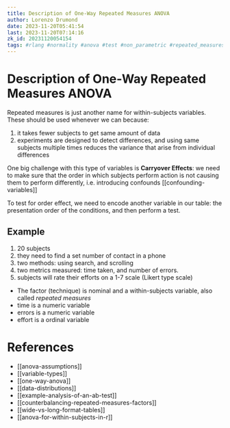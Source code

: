 ```yaml
---
title: Description of One-Way Repeated Measures ANOVA
author: Lorenzo Drumond
date: 2023-11-20T05:41:54
last: 2023-11-20T07:14:16
zk_id: 20231120054154
tags: #rlang #normality #anova #test #non_parametric #repeated_measures #kruskal_wallis #designing_running_and_analyzing_experiments #design #within_subjects #statistics #week6 #experiment #assumptions #f_test #theory #coursera #likert
---
```



# Description of One-Way Repeated Measures ANOVA
Repeated measures is just another name for within-subjects variables. These should be used whenever we can because:
1. it takes fewer subjects to get same amount of data
2. experiments are designed to detect differences, and using same subjects multiple times reduces the variance that arise from individual differences

One big challenge with this type of variables is __Carryover Effects__: we need to make sure that the order in which subjects perform action is not causing them to perform differently, i.e. introducing confounds [[confounding-variables]]

To test for order effect, we need to encode another variable in our table: the presentation order of the conditions, and then perform a test.

## Example
1. 20 subjects
1. they need to find a set number of contact in a phone
1. two methods: using search, and scrolling
1. two metrics measured: time taken, and number of errors.
1. subjects will rate their efforts on a 1-7 scale (Likert type scale)

- The factor (technique) is nominal and a within-subjects variable, also called _repeated measures_
- time is a numeric variable
- errors is a numeric variable
- effort is a ordinal variable

# References
- [[anova-assumptions]]
- [[variable-types]]
- [[one-way-anova]]
- [[data-distributions]]
- [[example-analysis-of-an-ab-test]]
- [[counterbalancing-repeated-measures-factors]]
- [[wide-vs-long-format-tables]]
- [[anova-for-within-subjects-in-r]]
